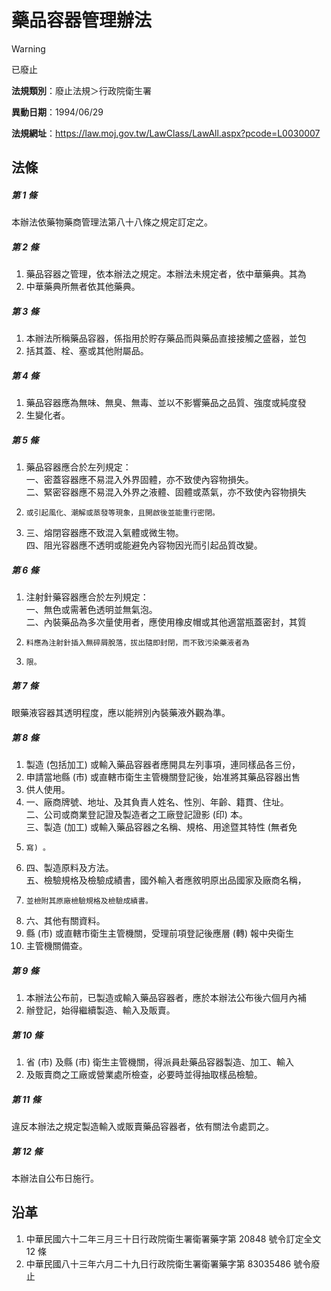 # 藥品容器管理辦法


> [!WARNING]
> 已廢止


**法規類別**：廢止法規＞行政院衛生署

**異動日期**：1994/06/29  

**法規網址**：https://law.moj.gov.tw/LawClass/LawAll.aspx?pcode=L0030007



## 法條
##### 第 1 條
本辦法依藥物藥商管理法第八十八條之規定訂定之。

##### 第 2 條
1. 藥品容器之管理，依本辦法之規定。本辦法未規定者，依中華藥典。其為
1. 中華藥典所無者依其他藥典。

##### 第 3 條
1. 本辦法所稱藥品容器，係指用於貯存藥品而與藥品直接接觸之盛器，並包
1. 括其蓋、栓、塞或其他附屬品。

##### 第 4 條
1. 藥品容器應為無味、無臭、無毒、並以不影響藥品之品質、強度或純度發
1. 生變化者。

##### 第 5 條
1. 藥品容器應合於左列規定：  
一、密蓋容器應不易混入外界固體，亦不致使內容物損失。  
二、緊密容器應不易混入外界之液體、固體或蒸氣，亦不致使內容物損失
1.     或引起風化、潮解或蒸發等現象，且開啟後並能重行密閉。
1. 三、熔閉容器應不致混入氣體或微生物。  
四、阻光容器應不透明或能避免內容物因光而引起品質改變。

##### 第 6 條
1. 注射針藥容器應合於左列規定：  
一、無色或需著色透明並無氣泡。  
二、內裝藥品為多次量使用者，應使用橡皮帽或其他適當瓶蓋密封，其質
1.     料應為注射針插入無碎屑脫落，拔出隨即封閉，而不致污染藥液者為
1.     限。

##### 第 7 條
眼藥液容器其透明程度，應以能辨別內裝藥液外觀為準。

##### 第 8 條
1. 製造 (包括加工) 或輸入藥品容器者應開具左列事項，連同樣品各三份，
1. 申請當地縣 (市) 或直轄市衛生主管機關登記後，始准將其藥品容器出售
1. 供人使用。
1. 一、廠商牌號、地址、及其負責人姓名、性別、年齡、籍貫、住址。  
二、公司或商業登記證及製造者之工廠登記證影 (印) 本。  
三、製造 (加工) 或輸入藥品容器之名稱、規格、用途暨其特性 (無者免
1.     寫) 。
1. 四、製造原料及方法。  
五、檢驗規格及檢驗成績書，國外輸入者應敘明原出品國家及廠商名稱，
1.     並檢附其原廠檢驗規格及檢驗成績書。
1. 六、其他有關資料。
1. 縣 (市) 或直轄市衛生主管機關，受理前項登記後應層 (轉) 報中央衛生
1. 主管機關備查。

##### 第 9 條
1. 本辦法公布前，已製造或輸入藥品容器者，應於本辦法公布後六個月內補
1. 辦登記，始得繼續製造、輸入及販賣。

##### 第 10 條
1. 省 (市) 及縣 (市) 衛生主管機關，得派員赴藥品容器製造、加工、輸入
1. 及販賣商之工廠或營業處所檢查，必要時並得抽取樣品檢驗。

##### 第 11 條
違反本辦法之規定製造輸入或販賣藥品容器者，依有關法令處罰之。

##### 第 12 條
本辦法自公布日施行。

## 沿革
1. 中華民國六十二年三月三十日行政院衛生署衛署藥字第 20848  號令訂定全文 12 條
1. 中華民國八十三年六月二十九日行政院衛生署衛署藥字第 83035486 號令廢止

